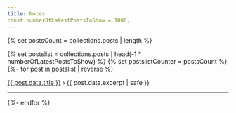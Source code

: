 ```yaml
---
title: Notes
const numberOfLatestPostsToShow = 1000;
---
```


{% set postsCount = collections.posts | length %}

{% set postslist = collections.posts | head(-1 * numberOfLatestPostsToShow) %}
{% set postslistCounter = postsCount %}
{%- for post in postslist | reverse %}
<p><a href="{{post.url}}">{{ post.data.title }}</a> › {{ post.data.excerpt | safe }}</p>
<hr/>

{%- endfor %}
